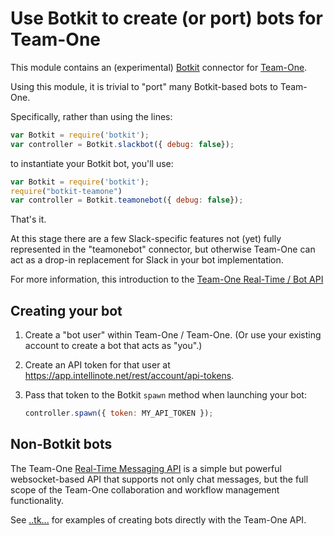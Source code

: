 # Use Botkit to create (or port) bots for Team-One

This module contains an (experimental) [Botkit](https://github.com/howdyai/botkit) connector for [Team-One](https://www.intellinote.net/).

Using this module, it is trivial to "port" many Botkit-based bots to Team-One.

Specifically, rather than using the lines:

```js
var Botkit = require('botkit');
var controller = Botkit.slackbot({ debug: false});
```

to instantiate your Botkit bot, you'll use:

```js
var Botkit = require('botkit');
require("botkit-teamone")
var controller = Botkit.teamonebot({ debug: false});
```

That's it.

At this stage there are a few Slack-specific features not (yet) fully represented in the "teamonebot" connector, but otherwise Team-One can act as a drop-in replacement for Slack in your bot implementation.

For more information, this introduction to the [Team-One Real-Time / Bot API](https://app.intellinote.net/rest/content/rtm-how-to)

## Creating your bot

1) Create a "bot user" within Team-One / Team-One. (Or use your existing account to create a bot that acts as "you".)

2) Create an API token for that user at <https://app.intellinote.net/rest/account/api-tokens>.

3) Pass that token to the Botkit `spawn` method when launching your bot:

   ```js
   controller.spawn({ token: MY_API_TOKEN });
   ```

## Non-Botkit bots

The Team-One [Real-Time Messaging API](https://app.intellinote.net/rest/content/rtm-how-to) is a simple but powerful websocket-based API that supports not only chat messages, but the full scope of the Team-One collaboration and workflow management functionality.

See [..tk...](#) for examples of creating bots directly with the Team-One API.
